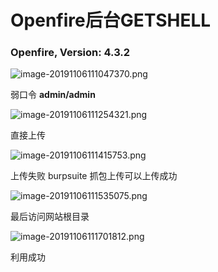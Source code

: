 # Openfire后台GETSHELL

### Openfire, Version: 4.3.2

![image-20191106111047370.png](https://i.loli.net/2019/11/06/i752MeE9zvFRCyX.png)

弱口令 **admin/admin**

![image-20191106111254321.png](https://i.loli.net/2019/11/06/xNYBiuEhn2sJCG9.png)

直接上传

![image-20191106111415753.png](https://i.loli.net/2019/11/06/KSDvTw2uHOX591k.png)

上传失败 burpsuite 抓包上传可以上传成功

![image-20191106111535075.png](https://i.loli.net/2019/11/06/DHBK6FyIEtRUv3G.png)

最后访问网站根目录

![image-20191106111701812.png](https://i.loli.net/2019/11/06/cNwZjnL2RCK5DTz.png)

利用成功